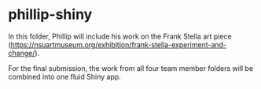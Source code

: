 phillip-shiny
================

In this folder, Phillip will include his work on the Frank Stella art piece (https://nsuartmuseum.org/exhibition/frank-stella-experiment-and-change/).

For the final submission, the work from all four team member folders will be combined into one fluid Shiny app.
